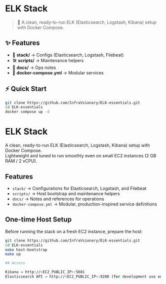 # ELK Stack 

> 🚀 A clean, ready-to-run ELK (Elasticsearch, Logstash, Kibana) setup with Docker Compose.

## ✨ Features
- 📂 **stack/** → Configs (Elasticsearch, Logstash, Filebeat)  
- 🛠 **scripts/** → Maintenance helpers 
- 📖 **docs/** → Ops notes  
- 🐳 **docker-compose.yml** → Modular services  

## ⚡ Quick Start
```bash
git clone https://github.com/InfraVsionary/ELK-essentials.git
cd ELK-essentials
docker compose up -d
```


# ELK Stack

A clean, ready-to-run ELK (Elasticsearch, Logstash, Kibana) setup with Docker Compose.  
Lightweight and tuned to run smoothly even on small EC2 instances (2 GB RAM / 2 vCPU).

## Features
- `stack/` → Configurations for Elasticsearch, Logstash, and Filebeat  
- `scripts/` → Host bootstrap and maintenance helpers  
- `docs/` → Notes and references for operations  
- `docker-compose.yml` → Modular, production-inspired service definitions  

## One-time Host Setup

Before running the stack on a fresh EC2 instance, prepare the host:

```bash
git clone https://github.com/InfraVsionary/ELK-essentials.git
cd ELK-essentials
make host-bootstrap
make up

## Access

Kibana → http://<EC2_PUBLIC_IP>:5601
Elasticsearch API → http://<EC2_PUBLIC_IP>:9200 (for development use only)
